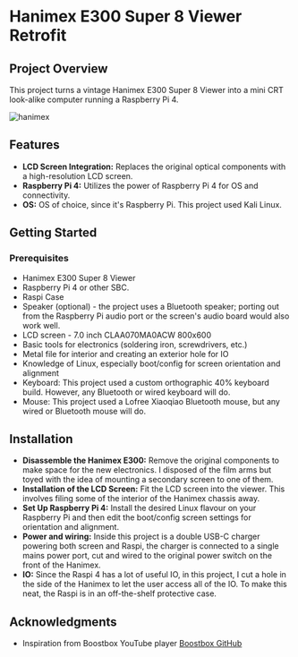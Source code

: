 # Hanimex E300 Super 8 Viewer Retrofit

## Project Overview
This project turns a vintage Hanimex E300 Super 8 Viewer into a mini CRT look-alike computer running a Raspberry Pi 4. 

![hanimex](https://github.com/diamond-one/Hanimex-E300-Retro-Computer-/assets/45215287/ca6a069b-19bd-44ab-a5b2-06b519c73c02)

## Features
- **LCD Screen Integration:** Replaces the original optical components with a high-resolution LCD screen.
- **Raspberry Pi 4:** Utilizes the power of Raspberry Pi 4 for OS and connectivity.
- **OS:** OS of choice, since it's Raspberry Pi. This project used Kali Linux.

## Getting Started

### Prerequisites
- Hanimex E300 Super 8 Viewer
- Raspberry Pi 4 or other SBC.
- Raspi Case
- Speaker (optional) - the project uses a Bluetooth speaker; porting out from the Raspberry Pi audio port or the screen's audio board would also work well.
- LCD screen - 7.0 inch CLAA070MA0ACW 800x600
- Basic tools for electronics (soldering iron, screwdrivers, etc.)
- Metal file for interior and creating an exterior hole for IO
- Knowledge of Linux, especially boot/config for screen orientation and alignment
- Keyboard: This project used a custom orthographic 40% keyboard build. However, any Bluetooth or wired keyboard will do.
- Mouse: This project used a Lofree Xiaoqiao Bluetooth mouse, but any wired or Bluetooth mouse will do.

## Installation
- **Disassemble the Hanimex E300:** Remove the original components to make space for the new electronics. I disposed of the film arms but toyed with the idea of mounting a secondary screen to one of them.
- **Installation of the LCD Screen:** Fit the LCD screen into the viewer. This involves filing some of the interior of the Hanimex chassis away.
- **Set Up Raspberry Pi 4:** Install the desired Linux flavour on your Raspberry Pi and then edit the boot/config screen settings for orientation and alignment.
- **Power and wiring:** Inside this project is a double USB-C charger powering both screen and Raspi, the charger is connected to a single mains power port, cut and wired to the original power switch on the front of the Hanimex.
- **IO:** Since the Raspi 4 has a lot of useful IO, in this project, I cut a hole in the side of the Hanimex to let the user access all of the IO. To make this neat, the Raspi is in an off-the-shelf protective case.

## Acknowledgments
- Inspiration from Boostbox YouTube player [Boostbox GitHub](https://github.com/veebch/boostbox)
